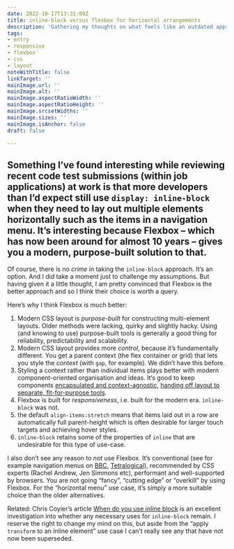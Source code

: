```yaml
---
date: 2022-10-17T13:31:09Z
title: inline-block versus flexbox for horizontal arrangements
description: 'Gathering my thoughts on what feels like an outdated approach'
tags:
- entry
- responsive
- flexbox
- css
- layout
noteWithTitle: false
linkTarget: ''
mainImage.url: ''
mainImage.alt: ''
mainImage.aspectRatioWidth: ''
mainImage.aspectRatioHeight: ''
mainImage.srcsetWidths: ''
mainImage.sizes: ''
mainImage.isAnchor: false
draft: false

---
```

Something I’ve found interesting while reviewing recent code test submissions (within job applications) at work is that more developers than I’d expect still use `display: inline-block` when they need to lay out multiple elements horizontally such as the items in a navigation menu. It’s interesting because Flexbox – which has now been around for almost 10 years – gives you a modern, purpose-built solution to that.
---

Of course, there is no _crime_ in taking the `inline-block` approach. It’s an option. And I did take a moment just to challenge my assumptions. But having given it a little thought, I am pretty convinced that Flexbox is the better approach and so I think their choice is worth a query. 

Here’s why I think Flexbox is much better:

1. Modern CSS layout is _purpose-built_ for constructing multi-element layouts. Older methods were lacking, quirky and slightly hacky. Using (and knowing to use) purpose-built tools is generally a good thing for reliability, predictability and scalability.
1. Modern CSS layout provides more _control_, because it’s fundamentally different. You get a parent context (the flex container or grid) that lets you style the _context_ (with `gap`, for example). We didn’t have this before.
1. Styling a context rather than individual items plays better with modern component-oriented organisation and ideas. It‘s good to keep components [encapsulated and context-agnostic](https://mxstbr.com/thoughts/margin/), [handing off layout to separate, fit-for-purpose tools](https://every-layout.dev/).
1. Flexbox is built for _responsiveness_, i.e. built for the modern era. `inline-block` was not.
1. the default `align-items:stretch` means that items laid out in a row are automatically full parent-height which is often desirable for larger touch targets and achieving hover styles.
1. `inline-block` retains some of the properties of `inline` that are undesirable for this type of use-case.

I also don’t see any reason to _not_ use Flexbox. It’s conventional (see for example navigation menus on [BBC](https://www.bbc.co.uk/), [Tetralogical](https://tetralogical.com/)), recommended by CSS experts (Rachel Andrew, Jen Simmons etc), performant and well-supported by browsers. You are not going “fancy”, “cutting edge” or “overkill” by using Flexbox. For the “horizontal menu” use case, it’s simply a more suitable choice than the older alternatives. 

Related: Chris Coyier’s article [When do you use inline block](https://css-tricks.com/when-do-you-use-inline-block/) is an excellent investigation into whether any necessary uses for `inline-block` remain. I reserve the right to change my mind on this, but aside from the “apply `transform` to an inline element” use case I can’t really see any that have not now been superseded.

